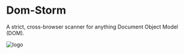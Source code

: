 Dom-Storm
=========

A strict, cross-browser scanner for anything Document Object Model (DOM).

![logo](https://raw.github.com/sketicfx/dom-storm/master/imgs/dom-storm-logo.png)
